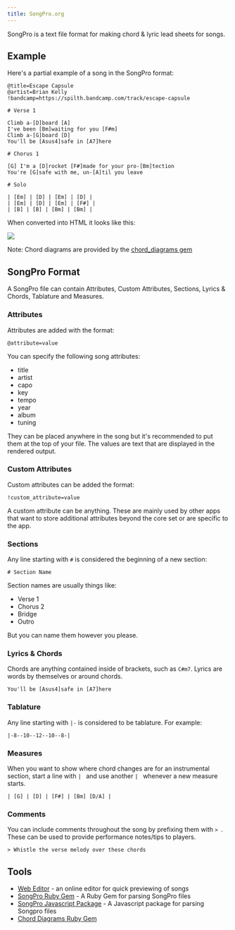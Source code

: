 ```yaml
---
title: SongPro.org
---
```


<p class="lead">SongPro is a text file format for making chord & lyric lead sheets for songs.</p>

## Example

Here's a partial example of a song in the SongPro format:

```
@title=Escape Capsule
@artist=Brian Kelly
!bandcamp=https://spilth.bandcamp.com/track/escape-capsule

# Verse 1

Climb a-[D]board [A]
I've been [Bm]waiting for you [F#m]
Climb a-[G]board [D]
You'll be [Asus4]safe in [A7]here

# Chorus 1

[G] I'm a [D]rocket [F#]made for your pro-[Bm]tection
You're [G]safe with me, un-[A]til you leave

# Solo

| [Em] | [D] | [Em] | [D] |
| [Em] | [D] | [Em] | [F#] |
| [B] | [B] | [Bm] | [Bm] |
```

When converted into HTML it looks like this:

<img src="/images/preview.png" class="img-fluid img-thumbnail" />

Note: Chord diagrams are provided by the [chord_diagrams gem](https://github.com/spilth/chord_diagrams)

## SongPro Format

A SongPro file can contain Attributes, Custom Attributes, Sections, Lyrics & Chords, Tablature and Measures.

### Attributes

Attributes are added with the format:

```
@attribute=value
```

You can specify the following song attributes:

- title
- artist
- capo
- key
- tempo
- year
- album
- tuning

They can be placed anywhere in the song but it's recommended to put them at the top of your file.
 The values are text that are displayed in the rendered output.

### Custom Attributes

Custom attributes can be added the format:

```
!custom_attribute=value
```

A custom attribute can be anything. These are mainly used by other apps that want to store additional attributes beyond the core set or are specific to the app.

### Sections

Any line starting with `#` is considered the beginning of a new section:

```
# Section Name
```

Section names are usually things like:

- Verse 1
- Chorus 2
- Bridge
- Outro

But you can name them however you please.

### Lyrics & Chords

Chords are anything contained inside of brackets, such as `C#m7`. Lyrics are words by themselves or around chords.

```
You'll be [Asus4]safe in [A7]here
```

### Tablature

Any line starting with `|-` is considered to be tablature. For example:

```
|-8--10--12--10--8-|
```

### Measures

When you want to show where chord changes are for an instrumental section, start a line with `| ` and use another `| ` whenever a new measure starts.

```
| [G] | [D] | [F#] | [Bm] [D/A] |
```

### Comments

You can include comments throughout the song by prefixing them with `> `. These can be used to provide performance notes/tips to players.

```
> Whistle the verse melody over these chords
```

## Tools

- [Web Editor](/editor) - an online editor for quick previewing of songs
- [SongPro Ruby Gem](https://github.com/SongProOrg/songpro-ruby) - A Ruby Gem for parsing SongPro files
- [SongPro Javascript Package](https://github.com/SongProOrg/songpro-js) - A Javascript package for parsing Songpro files
- [Chord Diagrams Ruby Gem](https://github.com/spilth/chord_diagrams)

